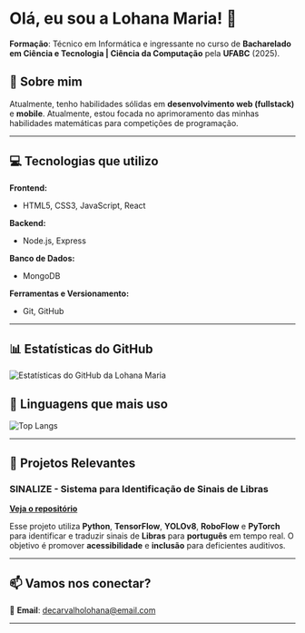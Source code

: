 # Olá, eu sou a Lohana Maria! 🌸

**Formação**: Técnico em Informática e ingressante no curso de **Bacharelado em Ciência e Tecnologia | Ciência da Computação** pela **UFABC** (2025).

## 🚀 Sobre mim
Atualmente, tenho habilidades sólidas em **desenvolvimento web (fullstack)** e **mobile**. Atualmente, estou focada no aprimoramento das minhas habilidades matemáticas para competições de programação.

---

## 💻 Tecnologias que utilizo

**Frontend:**
- HTML5, CSS3, JavaScript, React

**Backend:**
- Node.js, Express

**Banco de Dados:**
- MongoDB

**Ferramentas e Versionamento:**
- Git, GitHub

---

## 📊 Estatísticas do GitHub

![Estatísticas do GitHub da Lohana Maria](https://github-readme-stats.vercel.app/api?username=lohanamaria&show_icons=true&hide_title=true&count_private=true&include_all_commits=true&theme=radical)

## 💖 Linguagens que mais uso

![Top Langs](https://github-readme-stats.vercel.app/api/top-langs/?username=lohanamaria&layout=compact&theme=radical)

---

## 🚀 Projetos Relevantes

### **SINALIZE** - Sistema para Identificação de Sinais de Libras
**[Veja o repositório](https://github.com/lohanamaria/SINALIZE)**

Esse projeto utiliza **Python**, **TensorFlow**, **YOLOv8**, **RoboFlow** e **PyTorch** para identificar e traduzir sinais de **Libras** para **português** em tempo real. O objetivo é promover **acessibilidade** e **inclusão** para deficientes auditivos.

---

## 📫 Vamos nos conectar?

📧 **Email**: [decarvalholohana@email.com](mailto:decarvalholohana@email.com)

---

